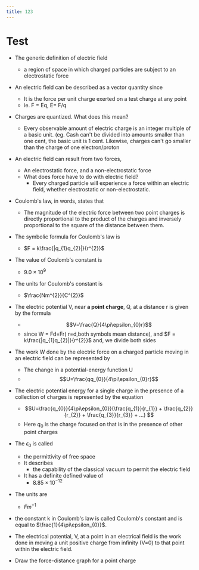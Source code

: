 ```yaml
---
title: 123
---
```


# Test

- The generic  definition of electric field 
	- a region of space in which charged particles are subject to  an electrostatic force 
- An electric field can be described as a vector quantity since 
	- It is the force per unit charge exerted on  a test charge at any point 
	- ie. F = Eq, E= F/q
- Charges are quantized. What does this mean?
	- Every observable amount of electric charge is an integer multiple of a basic unit. (eg. Cash can't be divided into amounts smaller than one cent, the basic unit is 1 cent. Likewise, charges can't go smaller than the charge of one electron/proton

- An electric field can result from two forces,
	- An electrostatic force, and a non-electrostatic force
	- What does force have to do with electric field?
		- Every charged particle will experience a force within an electric field, whether electrostatic or non-electrostatic.
- Coulomb's law, in words,  states that
	- The magnitude of the electric force between two point charges is directly proportional to the product of the charges and inversely proportional to the square of the distance between them.
- The symbolic formula for Coulomb's law is 
	- $F = k\frac{|q_{1}q_{2}|}{r^{2}}$
- The value of Coulomb's constant is 
	- $9.0 \times 10^{9}$
- The units for Coulomb's constant is 
	- $\frac{Nm^{2}}{C^{2}}$
- The electric potential V, near **a point charge**, Q, at a distance r is given by the formula 
	- $$V=\frac{Q}{4\pi\epsilon_{0}r}$$
	- since W = Fd=Fr( r=d,both symbols mean distance), and $F = k\frac{|q_{1}q_{2}|}{r^{2}}$ and, we divide both sides
- The work W done by the electric force on a charged particle moving in an electric field can be represented by
	- The change in a potential-energy function U
	- $$U=\frac{qq_{0}}{4\pi\epsilon_{0}r}$$
- The electric potential energy for a single charge in the presence of a collection of charges is represented by the equation 
	- $$U=\frac{q_{0}}{4\pi\epsilon_{0}}(\frac{q_{1}}{r_{1}} + \frac{q_{2}}{r_{2}} + \frac{q_{3}}{r_{3}} + ...) $$ 
	- Here $q_{0}$ is the charge focused on that is in the presence of other point charges

- The $\epsilon_{0}$ is called 
	- the permittivity of free space 
	- It describes
		- the capability of the classical vacuum to permit the electric field
	- It has a definite defined value of 
		- $8.85\times10^{-12}$
- The units are 
	- $Fm^{-1}$
- the constant k in Coulomb's law is called Coulomb's constant and is equal to $\frac{1}{4\pi\epsilon_{0}}$. 
- The electrical potential, V, at a point in an electrical field is the work done in moving a unit positive charge from infinity (V=0) to that point within the electric field. 
- Draw the force-distance graph for a point charge 

